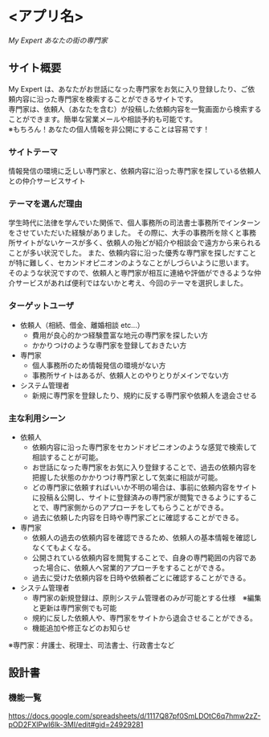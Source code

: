# <アプリ名>
*My Expert あなたの街の専門家*

## サイト概要
My Expert は、あなたがお世話になった専門家をお気に入り登録したり、ご依頼内容に沿った専門家を検索することができるサイトです。  
専門家は、依頼人（あなたを含む）が投稿した依頼内容を一覧画面から検索することができます。簡単な営業メールや相談予約も可能です。  
※もちろん！あなたの個人情報を非公開にすることは容易です！

### サイトテーマ
情報発信の環境に乏しい専門家と、依頼内容に沿った専門家を探している依頼人との仲介サービスサイト

### テーマを選んだ理由
学生時代に法律を学んでいた関係で、個人事務所の司法書士事務所でインターンをさせていただいた経験がありました。
その際に、大手の事務所を除くと事務所サイトがないケースが多く、依頼人の殆どが紹介や相談会で遠方から来られることが多い状況でした。
また、依頼内容に沿った優秀な専門家を探しだすことが特に難しく、セカンドオピニオンのようなことがしづらいように思います。
そのような状況ですので、依頼人と専門家が相互に連絡や評価ができるような仲介サービスがあれば便利ではないかと考え、今回のテーマを選択しました。

### ターゲットユーザ
- 依頼人（相続、借金、離婚相談 etc...）
  - 費用が良心的かつ経験豊富な地元の専門家を探したい方
  - かかりつけのような専門家を登録しておきたい方
- 専門家
  - 個人事務所のため情報発信の環境がない方
  - 事務所サイトはあるが、依頼人とのやりとりがメインでない方
- システム管理者
  - 新規に専門家を登録したり、規約に反する専門家や依頼人を退会させる

### 主な利用シーン
- 依頼人
  - 依頼内容に沿った専門家をセカンドオピニオンのような感覚で検索して相談することが可能。
  - お世話になった専門家をお気に入り登録することで、過去の依頼内容を把握した状態のかかりつけ専門家として気楽に相談が可能。
  - どの専門家に依頼すればいいか不明の場合は、事前に依頼内容をサイトに投稿＆公開し、サイトに登録済みの専門家が閲覧できるようにすることで、専門家側からのアプローチをしてもらうことができる。
  - 過去に依頼した内容を日時や専門家ごとに確認することができる。
- 専門家
  - 依頼人の過去の依頼内容を確認できるため、依頼人の基本情報を確認しなくてもよくなる。
  - 公開されている依頼内容を閲覧することで、自身の専門範囲の内容であった場合に、依頼人へ営業的アプローチをすることができる。
  - 過去に受けた依頼内容を日時や依頼者ごとに確認することができる。
- システム管理者
  - 専門家の新規登録は、原則システム管理者のみが可能とする仕様　※編集と更新は専門家側でも可能
  - 規約に反した依頼人や、専門家をサイトから退会させることができる。
  - 機能追加や修正などのお知らせ

※専門家：弁護士、税理士、司法書士、行政書士など

## 設計書

### 機能一覧
<https://docs.google.com/spreadsheets/d/1117Q87pf0SmLDOtC6q7hmw2zZ-pOD2FXlPwI6lk-3MI/edit#gid=24929281>